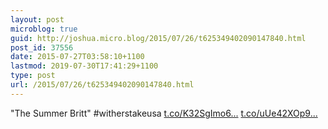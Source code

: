 ```yaml
---
layout: post
microblog: true
guid: http://joshua.micro.blog/2015/07/26/t625349402090147840.html
post_id: 37556
date: 2015-07-27T03:58:10+1100
lastmod: 2019-07-30T17:41:29+1100
type: post
url: /2015/07/26/t625349402090147840.html
---
```

"The Summer Britt" #witherstakeusa [t.co/K32SgImo6...](http://t.co/K32SgImo60) [t.co/uUe42XOp9...](http://t.co/uUe42XOp95)
